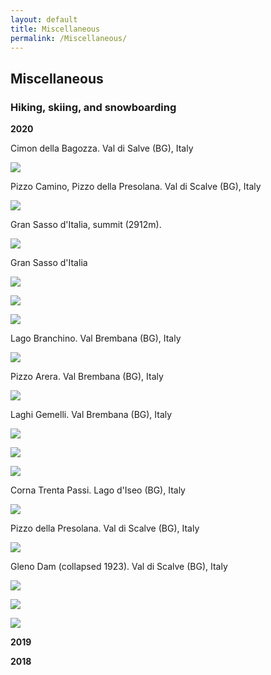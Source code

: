 ```yaml
---
layout: default
title: Miscellaneous
permalink: /Miscellaneous/
---
```


## Miscellaneous
### Hiking, skiing, and snowboarding

**2020**

Cimon della Bagozza. Val di Salve (BG), Italy

![](assets_misc/cimon_bagozza.jpg)

Pizzo Camino, Pizzo della Presolana. Val di Scalve (BG), Italy

![](assets_misc/val_di_scalve.jpg)

Gran Sasso d'Italia, summit (2912m). 

![](assets_misc/gran_sasso_summit.jpg)

Gran Sasso d'Italia

![](assets_misc/gran_sasso1.jpg)

![](assets_misc/gran_sasso2.jpg)

![](assets_misc/gran_sasso3.jpg)

Lago Branchino. Val Brembana (BG), Italy

![](assets_misc/lago_branchino.jpg)

Pizzo Arera. Val Brembana (BG), Italy

![](assets_misc/pizzo_arera.jpg)

Laghi Gemelli. Val Brembana (BG), Italy

![](assets_misc/laghi_gemelli1.jpg)

![](assets_misc/laghi_gemelli2.jpg)

![](assets_misc/laghi_gemelli3.jpg)

Corna Trenta Passi. Lago d'Iseo (BG), Italy

![](assets_misc/trenta_passi.jpg)

Pizzo della Presolana. Val di Scalve (BG), Italy

![](assets_misc/presolana.jpg)

Gleno Dam (collapsed 1923). Val di Scalve (BG), Italy

![](assets_misc/gleno1.jpg)

![](assets_misc/gleno2.jpg)

![](assets_misc/gleno3.jpg)

**2019**

**2018**

